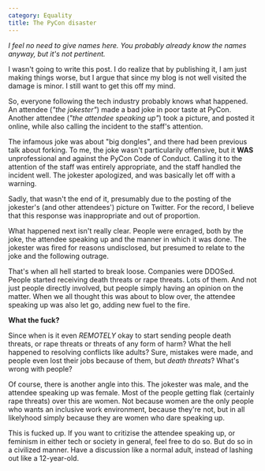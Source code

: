 ```yaml
---
category: Equality
title: The PyCon disaster
---
```


*I feel no need to give names here. You probably already know the names anyway, but it's not pertinent.*

I wasn't going to write this post. I do realize that by publishing it, I am just making things worse, but I argue that since my blog is not well visited the damage is minor. I still want to get this off my mind.

So, everyone following the tech industry probably knows what happened. An attendee (*"the jokester"*) made a bad joke in poor taste at PyCon. Another attendee (*"the attendee speaking up"*) took a picture, and posted it online, while also calling the incident to the staff's attention.

The infamous joke was about "big dongles", and there had been previous talk about forking. To me, the joke wasn't particularily offensive, but it **WAS** unprofessional and against the PyCon Code of Conduct. Calling it to the attention of the staff was entirely appropriate, and the staff handled the incident well. The jokester apologized, and was basically let off with a warning.

Sadly, that wasn't the end of it, presumably due to the posting of the jokester's (and other attendees') picture on Twitter. For the record, I believe that this response was inappropriate and out of proportion.

What happened next isn't really clear. People were enraged, both by the joke, the attendee speaking up and the manner in which it was done. The jokester was fired for reasons undisclosed, but presumed to relate to the joke and the following outrage.

That's when all hell started to break loose. Companies were DDOSed. People started receiving death threats or rape threats. Lots of them. And not just people directly involved, but people simply having an opinion on the matter. When we all thought this was about to blow over, the attendee speaking up was also let go, adding new fuel to the fire.

**What the fuck?**

Since when is it even *REMOTELY* okay to start sending people death threats, or rape threats or threats of any form of harm? What the hell happened to resolving conflicts like adults? Sure, mistakes were made, and people even lost their jobs because of them, but *death threats*? What's wrong with people?

Of course, there is another angle into this. The jokester was male, and the attendee speaking up was female. Most of the people getting flak (certainly rape threats) over this are women. Not because women are the only people who wants an inclusive work environment, because they're not, but in all likelyhood simply because they are women who dare speaking up.

This is fucked up. If you want to critizise the attendee speaking up, or feminism in either tech or society in general, feel free to do so. But do so in a civilized manner. Have a discussion like a normal adult, instead of lashing out like a 12-year-old.